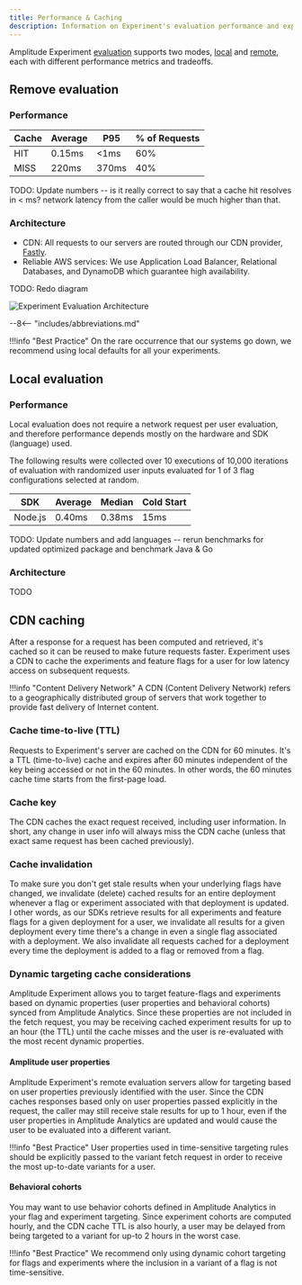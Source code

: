 ```yaml
---
title: Performance & Caching
description: Information on Experiment's evaluation performance and experiment results caching infrastructure.
---
```


Amplitude Experiment [evaluation]() supports two modes, [local]() and [remote](), each with different performance metrics and tradeoffs.

## Remove evaluation

### Performance

| Cache | Average | P95 | % of Requests |
| --- | --- | --- | --- |
| HIT | 0.15ms | <1ms | 60% |
| MISS | 220ms | 370ms | 40% |

TODO: Update numbers -- is it really correct to say that a cache hit resolves in < ms? network latency from the caller would be much higher than that.

### Architecture

- CDN: All requests to our servers are routed through our CDN provider, [Fastly](fastly.com).
- Reliable AWS services: We use Application Load Balancer, Relational Databases, and DynamoDB which guarantee high availability.

TODO: Redo diagram

![Experiment Evaluation Architecture]( /../../assets/images/experiment-architecture.png)

--8<-- "includes/abbreviations.md"

!!!info "Best Practice"
    On the rare occurrence that our systems go down, we recommend using local defaults for all your experiments.

## Local evaluation

### Performance

Local evaluation does not require a network request per user evaluation, and therefore performance depends mostly on the hardware and SDK (language) used.

The following results were collected over 10 executions of 10,000 iterations of evaluation with randomized user inputs evaluated for 1 of 3 flag configurations selected at random.

| SDK | Average | Median | Cold Start |
| --- | --- | --- | --- |
| Node.js | 0.40ms | 0.38ms | 15ms |

TODO: Update numbers and add languages -- rerun benchmarks for updated optimized package and benchmark Java & Go

### Architecture

TODO

## CDN caching

After a response for a request has been computed and retrieved, it's cached so it can be reused to make future requests faster. Experiment uses a CDN to cache the experiments and feature flags for a user for low latency access on subsequent requests.

!!!info "Content Delivery Network"
    A CDN (Content Delivery Network) refers to a geographically distributed group of servers that work together to provide fast delivery of Internet content.

### Cache time-to-live (TTL)

Requests to Experiment's server are cached on the CDN for 60 minutes. It's a TTL (time-to-live) cache and expires after 60 minutes independent of the key being accessed or not in the 60 minutes. In other words, the 60 minutes cache time starts from the first-page load.

### Cache key

The CDN caches the exact request received, including user information. In short, any change in user info will always miss the CDN cache (unless that exact same request has been cached previously).

### Cache invalidation

To make sure you don't get stale results when your underlying flags have changed, we invalidate (delete) cached results for an entire deployment whenever a flag or experiment associated with that deployment is updated. I other words, as our SDKs retrieve results for all experiments and feature flags for a given deployment for a user, we invalidate all results for a given deployment every time there's a change in even a single flag associated with a deployment. We also invalidate all requests cached for a deployment every time the deployment is added to a flag or removed from a flag.

### Dynamic targeting cache considerations

Amplitude Experiment allows you to target feature-flags and experiments based on dynamic properties (user properties and behavioral cohorts) synced from Amplitude Analytics. Since these properties are not included in the fetch request, you may be receiving cached experiment results for up to an hour (the TTL) until the cache misses and the user is re-evaluated with the most recent dynamic properties.

#### Amplitude user properties

Amplitude Experiment's remote evaluation servers allow for targeting based on user properties previously identified with the user. Since the CDN caches responses based only on user properties passed explicitly in the request, the caller may still receive stale results for up to 1 hour, even if the user properties in Amplitude Analytics are updated and would cause the user to be evaluated into a different variant.

!!!info "Best Practice"
    User properties used in time-sensitive targeting rules should be explicitly passed to the variant fetch request in order to receive the most up-to-date variants for a user.

#### Behavioral cohorts

You may want to use behavior cohorts defined in Amplitude Analytics in your flag and experiment targeting. Since experiment cohorts are computed hourly, and the CDN cache TTL is also hourly, a user may be delayed from being targeted to a variant for up-to 2 hours in the worst case.

!!!info "Best Practice"
    We recommend only using dynamic cohort targeting for flags and experiments where the inclusion in a variant of a flag is not time-sensitive.
